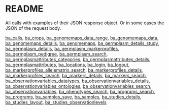 # README

All calls with examples of their JSON response object. Or in some cases the JSON of the request body.

[ba_calls](https://github.com/c5sire/brapi/blob/master/inst/apidocs/ba_calls.md), [ba_crops](https://github.com/c5sire/brapi/blob/master/inst/apidocs/ba_crops.md), [ba_genomemaps_data_range](https://github.com/c5sire/brapi/blob/master/inst/apidocs/ba_genomemaps_data_range.md), [ba_genomemaps_data](https://github.com/c5sire/brapi/blob/master/inst/apidocs/ba_genomemaps_data.md), [ba_genomemaps_details](https://github.com/c5sire/brapi/blob/master/inst/apidocs/ba_genomemaps_details.md), [ba_genomemaps](https://github.com/c5sire/brapi/blob/master/inst/apidocs/ba_genomemaps.md), [ba_germplasm_details_study](https://github.com/c5sire/brapi/blob/master/inst/apidocs/ba_germplasm_details_study.md), [ba_germplasm_details](https://github.com/c5sire/brapi/blob/master/inst/apidocs/ba_germplasm_details.md), [ba_germplasm_markerprofiles](https://github.com/c5sire/brapi/blob/master/inst/apidocs/ba_germplasm_markerprofiles.md), [ba_germplasm_pedigree](https://github.com/c5sire/brapi/blob/master/inst/apidocs/ba_germplasm_pedigree.md), [ba_germplasm_search](https://github.com/c5sire/brapi/blob/master/inst/apidocs/ba_germplasm_search.md), [ba_germplasmattributes_categories](https://github.com/c5sire/brapi/blob/master/inst/apidocs/ba_germplasmattributes_categories.md), [ba_germplasmattributes_details](https://github.com/c5sire/brapi/blob/master/inst/apidocs/ba_germplasmattributes_details.md), [ba_germplasmattributes](https://github.com/c5sire/brapi/blob/master/inst/apidocs/ba_germplasmattributes.md), [ba_locations](https://github.com/c5sire/brapi/blob/master/inst/apidocs/ba_locations.md), [ba_login](https://github.com/c5sire/brapi/blob/master/inst/apidocs/ba_login.md), [ba_logout](https://github.com/c5sire/brapi/blob/master/inst/apidocs/ba_logout.md), [ba_markerprofiles_allelematrix_search](https://github.com/c5sire/brapi/blob/master/inst/apidocs/ba_markerprofiles_allelematrix_search.md), [ba_markerprofiles_details](https://github.com/c5sire/brapi/blob/master/inst/apidocs/ba_markerprofiles_details.md), [ba_markerprofiles_search](https://github.com/c5sire/brapi/blob/master/inst/apidocs/ba_markerprofiles_search.md), [ba_markers_details](https://github.com/c5sire/brapi/blob/master/inst/apidocs/ba_markers_details.md), [ba_markers_search](https://github.com/c5sire/brapi/blob/master/inst/apidocs/ba_markers_search.md), [ba_observationvariables_datatypes](https://github.com/c5sire/brapi/blob/master/inst/apidocs/ba_observationvariables_datatypes.md), [ba_observationvariables_details](https://github.com/c5sire/brapi/blob/master/inst/apidocs/ba_observationvariables_details.md), [ba_observationvariables_ontologies](https://github.com/c5sire/brapi/blob/master/inst/apidocs/ba_observationvariables_ontologies.md), [ba_observationvariables_search](https://github.com/c5sire/brapi/blob/master/inst/apidocs/ba_observationvariables_search.md), [ba_observationvariables](https://github.com/c5sire/brapi/blob/master/inst/apidocs/ba_observationvariables.md), [ba_phenotypes_search](https://github.com/c5sire/brapi/blob/master/inst/apidocs/ba_phenotypes_search.md), [ba_programs_search](https://github.com/c5sire/brapi/blob/master/inst/apidocs/ba_programs_search.md), [ba_programs](https://github.com/c5sire/brapi/blob/master/inst/apidocs/ba_programs.md), [ba_samples_save](https://github.com/c5sire/brapi/blob/master/inst/apidocs/ba_samples_save.md), [ba_samples](https://github.com/c5sire/brapi/blob/master/inst/apidocs/ba_samples.md), [ba_studies_details](https://github.com/c5sire/brapi/blob/master/inst/apidocs/ba_studies_details.md), [ba_studies_layout](https://github.com/c5sire/brapi/blob/master/inst/apidocs/ba_studies_layout.md), [ba_studies_observationlevels](https://github.com/c5sire/brapi/blob/master/inst/apidocs/ba_studies_observationlevels.md)
